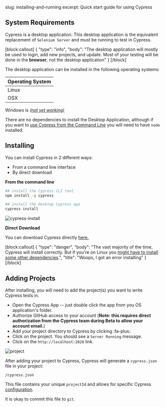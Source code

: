 slug: installing-and-running
excerpt: Quick start guide for using Cypress

## System Requirements

Cypress is a desktop application. This desktop application is the equivalent replacement of `Selenium Server` and must be running to test in Cypress.


[block:callout]
{
  "type": "info",
  "body": "The desktop application will mostly be used to login, add new projects, and update. Most of your testing will be done in the **browser**, not the desktop application"
}
[/block]

The desktop application can be installed in the following operating systems:

| Operating System |
| ------ |
| Linux |
| OSX |

Windows is [*(not yet working)*](https://github.com/cypress-io/cypress/issues/74)

There are no dependencies to install the Desktop Application, although if you want to [use Cypress from the Command Line](https://github.com/cypress-io/cypress-cli) you will need to have `node` installed.

## Installing

You can install Cypress in 2 different ways:
* From a command line interface
* By direct download

**From the command line**

```bash
## install the Cypress CLI tool
npm install -g cypress

## install the Desktop Cypress app
cypress install
```

![cypress-install](https://cloud.githubusercontent.com/assets/1268976/9279271/5c3826ba-4284-11e5-969b-91b0c27a8dee.gif)

**Direct Download**

You can download Cypress directly [here.](http://download.cypress.io/latest)

[block:callout]
{
  "type": "danger",
  "body": "The vast majority of the time, Cypress will install correctly. But if you're on Linux you [might have to install some other dependencies](http://on.cypress.io/guides/troubleshooting#installation).",
  "title": "Woops, I got an error installing"
}
[/block]

## Adding Projects

After installing, you will need to add the project(s) you want to write Cypress tests in.

* Open the Cypress App -- just double click the app from you OS application's folder.
* Authorize GitHub access to your account (**Note: this requires direct authorization from the Cypress team during Beta to allow your account email.**)
* Add your project directory to Cypress by clicking :fa-plus:.
* Click on the project. You should see a `Server Running` message.
* Click on the `http://localhost:2020` link.

![project](https://cloud.githubusercontent.com/assets/1268976/9286780/adad94b8-42c9-11e5-9a67-df7abb87fac0.gif)

After adding your project to Cypress, Cypress will generate a `cypress.json` file in your project:

```
/cypress.json
```

This file contains your unique `projectId` and allows for specific Cypress [configuration](http://on.cypress.io/guides/global-configuration).

It is okay to commit this file to `git`.